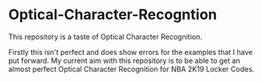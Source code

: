 # Optical-Character-Recogntion
This repository is a taste of Optical Character Recognition.

Firstly this isn't perfect and does show errors for the examples that I have put forward. My current aim with this repository is to be able to get an almost perfect Optical Character Recognition for NBA 2K19 Locker Codes.
